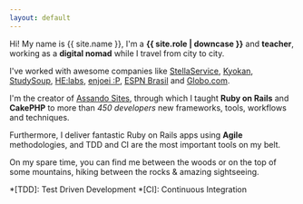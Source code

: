 ```yaml
---
layout: default
---
```


Hi! My name is {{ site.name }}, I'm a **{{ site.role | downcase }}** and **teacher**, working as a **digital nomad** while I travel from city to city.

I've worked with awesome companies like [StellaService][stella], [Kyokan][kyokan], [StudySoup][studysoup], [HE:labs][helabs], [enjoei :P][enjoei], [ESPN Brasil][espn] and [Globo.com][globo].

I'm the creator of [Assando Sites][assando-sites], through which I taught **Ruby on Rails** and **CakePHP** to more than *450 developers* new frameworks, tools, workflows and techniques.

Furthermore, I deliver fantastic Ruby on Rails apps using **Agile** methodologies, and TDD and CI are the most important tools on my belt.

On my spare time, you can find me between the woods or on the top of some mountains, hiking between the rocks & amazing sightseeing.

*[TDD]: Test Driven Development
*[CI]: Continuous Integration

[assando-sites]: http://assando-sites.com.br
[studysoup]: https://studysoup.com
[helabs]: http://helabs.com
[enjoei]: http://enjoei.com.br
[espn]: http://espn.com.br
[jb]: http://www.jb.com.br
[globo]: http://globo.com
[kyokan]: https://kyokan.io
[stella]: https://stellaservice.com
